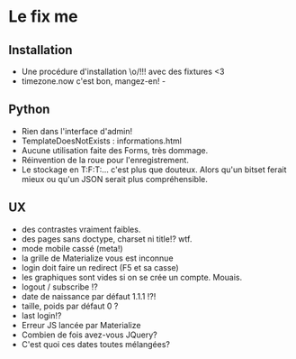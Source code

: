 # Le fix me

## Installation

- Une procédure d'installation \o/!!! avec des fixtures <3
- timezone.now c'est bon, mangez-en! -

## Python

- Rien dans l'interface d'admin!
- TemplateDoesNotExists : informations.html
- Aucune utilisation faite des Forms, très dommage.
- Réinvention de la roue pour l'enregistrement.
- Le stockage en T:F:T:... c'est plus que douteux. Alors qu'un bitset ferait mieux ou qu'un JSON serait plus compréhensible.

## UX

- des contrastes vraiment faibles.
- des pages sans doctype, charset ni title!? wtf.
- mode mobile cassé (meta!)
- la grille de Materialize vous est inconnue
- login doit faire un redirect (F5 et sa casse)
- les graphiques sont vides si on se crée un compte. Mouais.
- logout / subscribe !?
- date de naissance par défaut 1.1.1 !?!
- taille, poids par défaut 0 ?
- last login!?
- Erreur JS lancée par Materialize
- Combien de fois avez-vous JQuery?
- C'est quoi ces dates toutes mélangées?
